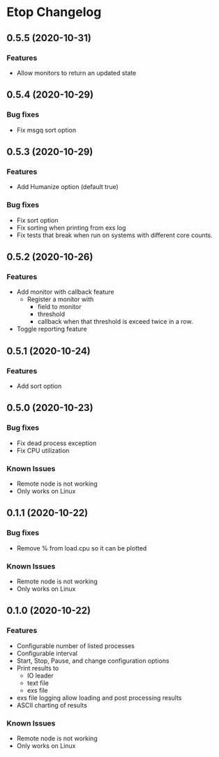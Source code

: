 # Etop Changelog

## 0.5.5 (2020-10-31)

### Features

* Allow monitors to return an updated state

## 0.5.4 (2020-10-29)

### Bug fixes

* Fix msgq sort option

## 0.5.3 (2020-10-29)

### Features

* Add Humanize option (default true)

### Bug fixes

* Fix sort option
* Fix sorting when printing from exs log
* Fix tests that break when run on systems with different core counts.

## 0.5.2 (2020-10-26)

### Features

* Add monitor with callback feature
  * Register a monitor with
    * field to monitor
    * threshold
    * callback when that threshold is exceed twice in a row.
* Toggle reporting feature

## 0.5.1 (2020-10-24)

### Features

* Add sort option


## 0.5.0 (2020-10-23)

### Bug fixes

* Fix dead process exception
* Fix CPU utilization

### Known Issues

* Remote node is not working
* Only works on Linux


## 0.1.1 (2020-10-22)

### Bug fixes

* Remove % from load.cpu so it can be plotted

### Known Issues

* Remote node is not working
* Only works on Linux


## 0.1.0 (2020-10-22)

### Features

* Configurable number of listed processes
* Configurable interval
* Start, Stop, Pause, and change configuration options
* Print results to
  * IO leader
  * text file
  * exs file
* exs file logging allow loading and post processing results
* ASCII charting of results

### Known Issues

* Remote node is not working
* Only works on Linux
